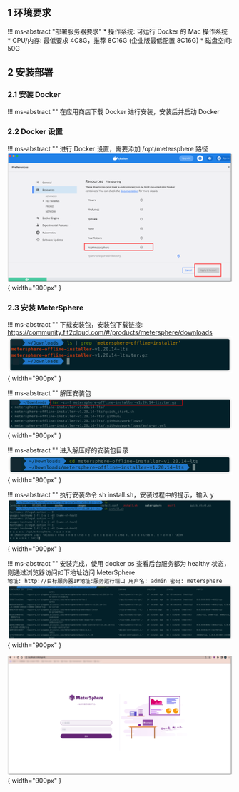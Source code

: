 

## 1 环境要求
!!! ms-abstract "部署服务器要求"
    * 操作系统: 可运行 Docker 的 Mac 操作系统
    * CPU/内存: 最低要求 4C8G，推荐 8C16G (企业版最低配置 8C16G)
    * 磁盘空间: 50G

## 2 安装部署
### 2.1 安装 Docker
!!! ms-abstract ""
    在应用商店下载 Docker 进行安装，安装后并启动 Docker

### 2.2 Docker 设置
!!! ms-abstract ""
    进行 Docker 设置，需要添加 /opt/metersphere 路径 <br>
![安装docker](../img/installation/mac-install-docker.png){ width="900px" }

### 2.3 安装 MeterSphere
!!! ms-abstract ""
    下载安装包，安装包下载链接: https://community.fit2cloud.com/#/products/metersphere/downloads <br>
![安装MeterSphere](../img/installation/mac-install-metersphere.png){ width="900px" }

!!! ms-abstract ""
    解压安装包 <br>
![安装MeterSphere](../img/installation/mac-install-tar.png){ width="900px" }

!!! ms-abstract ""
    进入解压好的安装包目录 <br>
![安装MeterSphere](../img/installation/cd-mac-install.png){ width="900px" }

!!! ms-abstract ""
    执行安装命令 sh install.sh，安装过程中的提示，输入 y  <br>
![安装MeterSphere](../img/installation/mac-install-sh.png){ width="900px" }

!!! ms-abstract ""
    安装完成，使用 docker ps 查看后台服务都为 healthy 状态，则通过浏览器访问如下地址访问 MeterSphere <br>
    ```
    地址: http://目标服务器IP地址:服务运行端口
    用户名: admin
    密码: metersphere
    ```
![安装MeterSphere](../img/installation/mac-install-server.png){ width="900px" }

![安装MeterSphere](../img/installation/mac-install-localhost.png){ width="900px" }